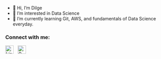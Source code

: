 - 👋 Hi, I’m Dilge
- 👀 I’m interested in Data Science
- 🌱 I’m currently learning Git, AWS, and fundamentals of Data Science everyday.


### Connect with me:
[<img align="left" alt="Linkedin" width="26px" src="https://simpleicons.org/icons/linkedin.svg" style="padding-right:10px;" />][linkedin]
[<img align="left" alt="Gmail" width="26px" src="https://simpleicons.org/icons/gmail.svg" style="padding-right:10px;" />][gmail]

[linkedin]: https://www.linkedin.com/in/dilge-karakaş-68b880127/
[gmail]: mailto:karakasdilge@gmail.com
